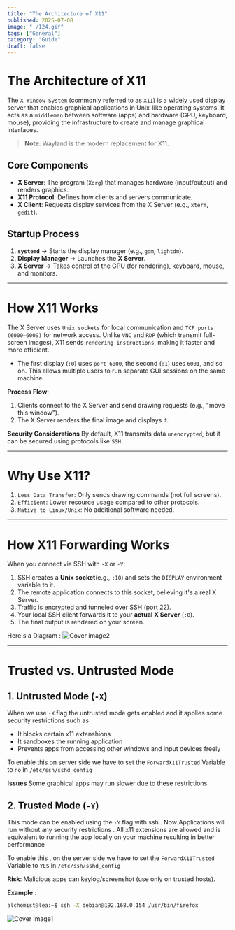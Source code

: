 ```yaml
---
title: "The Architecture of X11"
published: 2025-07-08
image: "./124.gif"
tags: ["General"]
category: "Guide"
draft: false
---
```


# The Architecture of X11

The `X Window System` (commonly referred to as `X11`) is a widely used display server that enables graphical applications in Unix-like operating systems. It acts as a `middleman` between software (apps) and hardware (GPU, keyboard, mouse), providing the infrastructure to create and manage graphical interfaces.

> **Note**: Wayland is the modern replacement for X11.


## Core Components

- **X Server**: The program (`Xorg`) that manages hardware (input/output) and renders graphics.
- **X11 Protocol**: Defines how clients and servers communicate.
- **X Client**: Requests display services from the X Server (e.g., `xterm`, `gedit`).


## Startup Process

1. **`systemd`** → Starts the display manager (e.g., `gdm`, `lightdm`).
2. **Display Manager** → Launches the **X Server**.
3. **X Server** → Takes control of the GPU (for rendering), keyboard, mouse, and monitors.


---


# How X11 Works

The X Server uses `Unix sockets` for local communication and `TCP ports (6000–6009)` for network access. Unlike `VNC` and `RDP` (which transmit full-screen images), X11 sends `rendering instructions`, making it faster and more efficient.

- The first display (`:0`) uses `port 6000`, the second (`:1`) uses `6001`, and so on. This allows multiple users to run separate GUI sessions on the same machine.

 **Process Flow**:

1. Clients connect to the X Server and send drawing requests (e.g., "move this window").
2. The X Server renders the final image and displays it.

**Security Considerations**
By default, X11 transmits data `unencrypted`, but it can be secured using protocols like `SSH`.


---

# Why Use X11?

1. `Less Data Transfer`: Only sends drawing commands (not full screens).
2. `Efficient`: Lower resource usage compared to other protocols.
3. `Native to Linux/Unix`: No additional software needed.


---

# How X11 Forwarding Works

When you connect via SSH with `-X` or `-Y`:

1. SSH creates a **Unix socket**(e.g., `:10`) and sets the `DISPLAY` environment variable to it.
2. The remote application connects to this socket, believing it's a real X Server.
3. Traffic is encrypted and tunneled over SSH (port 22).
4. Your local SSH client forwards it to your **actual X Server** (`:0`).
5. The final output is rendered on your screen.

Here's a Diagram : 
![Cover image2](/images/Diagram3.png)


---

# Trusted vs. Untrusted Mode


## 1. Untrusted Mode (`-X`)
When we use `-X` flag the untrusted mode gets enabled and it applies some security restrictions such as 
+ It blocks certain x11 extenshions .
+ It sandboxes the running application
+ Prevents apps from accessing other windows and input devices freely

To enable this on server side we have to set the `ForwardX11Trusted` Variable to `no` in `/etc/ssh/sshd_config`

**Issues**
Some graphical apps may run slower due to these restrictions 


## 2. Trusted Mode (`-Y`)
This mode can be enabled using the `-Y` flag with ssh . Now Applications will run without any security restrictions . All x11 extensions are allowed and is equivalent to running the app locally on your machine resulting in better performance

To enable this , on the server side we have to set the `ForwardX11Trusted` Variable to `YES` in `/etc/ssh/sshd_config`

 **Risk**: Malicious apps can keylog/screenshot (use only on trusted hosts).



**Example** : 
```bash
alchemist@lea:~$ ssh -X debian@192.168.0.154 /usr/bin/firefox
```
![Cover image1](/images/x11.png)

